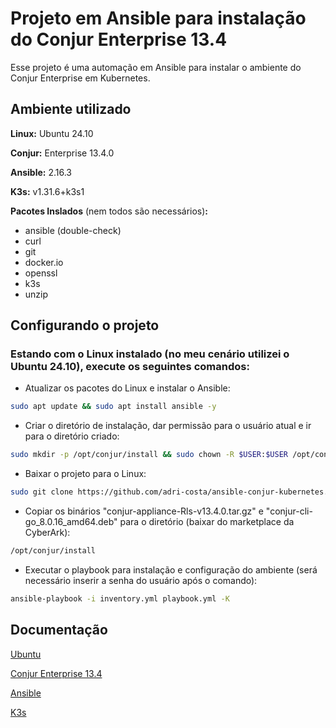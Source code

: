 
# Projeto em Ansible para instalação do Conjur Enterprise 13.4

Esse projeto é uma automação em Ansible para instalar o ambiente do Conjur Enterprise em Kubernetes.

## Ambiente utilizado

**Linux:** Ubuntu 24.10

**Conjur:** Enterprise 13.4.0

**Ansible:** 2.16.3

**K3s:** v1.31.6+k3s1

**Pacotes Inslados** (nem todos são necessários)**:**
- ansible (double-check)
- curl
- git
- docker.io
- openssl
- k3s
- unzip
## Configurando o projeto

### Estando com o Linux instalado (no meu cenário utilizei o Ubuntu 24.10), execute os seguintes comandos:
- Atualizar os pacotes do Linux e instalar o Ansible:
```bash
sudo apt update && sudo apt install ansible -y
```

- Criar o diretório de instalação, dar permissão para o usuário atual e ir para o diretório criado:
```bash
sudo mkdir -p /opt/conjur/install && sudo chown -R $USER:$USER /opt/conjur/install && cd /opt/conjur/install
```

- Baixar o projeto para o Linux:
```bash
sudo git clone https://github.com/adri-costa/ansible-conjur-kubernetes.git .
```

- Copiar os binários "conjur-appliance-Rls-v13.4.0.tar.gz" e "conjur-cli-go_8.0.16_amd64.deb" para o diretório (baixar do marketplace da CyberArk):
```bash
/opt/conjur/install
```

- Executar o playbook para instalação e configuração do ambiente (será necessário inserir a senha do usuário após o comando):
```bash
ansible-playbook -i inventory.yml playbook.yml -K
```

## Documentação

[Ubuntu](https://ubuntu.com/blog/tag/ubuntu-24-10)

[Conjur Enterprise 13.4](https://docs.cyberark.com/conjur-enterprise/13.4/en/content/enterprise/releasenotes/release-notes-13.4.htm)

[Ansible](https://docs.ansible.com/)

[K3s](https://k3s.io/)
